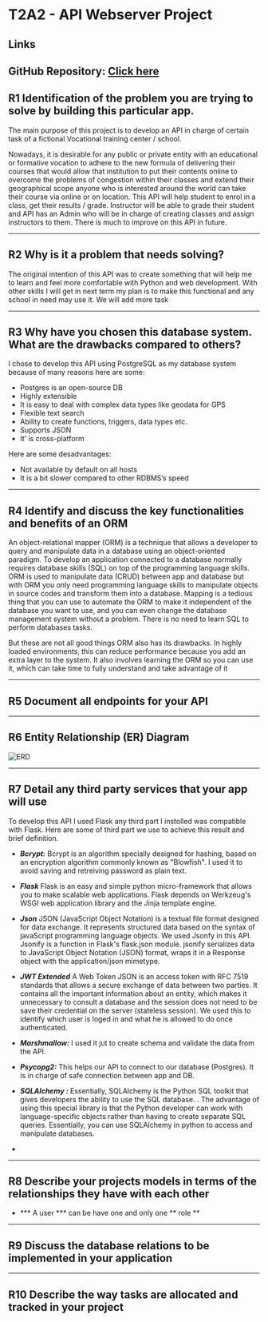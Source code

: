 # T2A2 - API Webserver Project

## Links

**GitHub Repository:** [Click here](https://github.com/ngupange/training_centre_app)
---
## R1 Identification of the problem you are trying to solve by building this particular app.


The main purpose of this project is to develop an API in charge of certain task of a fictional Vocational training center / school.

Nowadays, it is desirable for any public or private entity with an educational or formative vocation to adhere to the new formula of delivering their courses that would allow that institution to put their contents online to overcome the problems of congestion within their classes and extend their geographical scope anyone who is interested around the world can take their course via online or on location.
This API will help student to enrol in a class, get their results / grade. Instructor will be able to grade their student and API has an Admin who will be in charge of creating classes and assign instructors to them. There is much to improve on this API in future. 

---
## R2 Why is it a problem that needs solving?


The original intention of this API was to create something that will help me to learn and feel more comfortable with Python and web development. With other skills I will get in next term my plan is to make this functional and any school in need may use it. We will add more task 

---
## R3 Why have you chosen this database system. What are the drawbacks compared to others?


I chose to develop this API using PostgreSQL as my database system because of many reasons here are some:  

- Postgres is an open-source DB
- Highly extensible
- It is easy to deal with complex data types like geodata for GPS
- Flexible text search 
- Ability to create functions, triggers, data types etc. 
- Supports JSON 
- It’ is cross-platform 

Here are some desadvantages:

- Not available by default on all hosts 
- It is a bit slower compared to other RDBMS’s speed

---
## R4 Identify and discuss the key functionalities and benefits of an ORM


An object-relational mapper (ORM) is a technique that allows a developer to query and manipulate data in a database using an object-oriented paradigm. To develop an application connected to a database normally requires database skills (SQL) on top of the programming language skills.
ORM is used to manipulate data (CRUD) between app and database but with ORM you only need programming language skills to manipulate objects in source codes and transform them into a database. Mapping is a tedious thing that you can use to automate the ORM to make it independent of the database you want to use, and you can even change the database management system without a problem. There is no need to learn SQL to perform databases tasks.

But these are not all good things ORM also has its drawbacks. In highly loaded environments, this can reduce performance because you add an extra layer to the system. It also involves learning the ORM so you can use it, which can take time to fully understand and take advantage of it

---
## R5 Document all endpoints for your API



---
## R6 Entity Relationship (ER) Diagram


![ERD](docs/erd.png)


---
## R7 Detail any third party services that your app will use

To develop this API I used Flask any third part I instolled was compatible with Flask. Here are some of third part we use to achieve this result and brief definition.

- ***Bcrypt:*** Bcrypt is an algorithm specially designed for hashing, based on an encryption algorithm commonly known as "Blowfish". I used it to avoid saving and retreiving password as plain text. 
- ***Flask*** Flask is an easy and simple python micro-framework that allows you to make scalable web applications. Flask depends on Werkzeug's WSGI web application library and the Jinja template engine.
- ***Json*** JSON (JavaScript Object Notation) is a textual file format designed for data exchange. It represents structured data based on the syntax of javaScript programming language objects.  We used Jsonfy in this API. Jsonify is a function in Flask's flask.json module. jsonify serializes data to JavaScript Object Notation (JSON) format, wraps it in a Response object with the application/json mimetype.
- ***JWT Extended*** A Web Token JSON is an access token with RFC 7519 standards that allows a secure exchange of data between two parties. It contains all the important information about an entity, which makes it unnecessary to consult a database and the session does not need to be save their credential on the server (stateless session). We used this to identify which user is loged in and what he is allowed to do once authenticated.
- ***Marshmallow:***  I used it jut to create schema and validate the data from the API.
- ***Psycopg2:*** This helps our API to connect to our database (Postgres). It is in charge of safe connection between app and DB.
- ***SQLAlchemy :*** Essentially, SQLAlchemy is the Python SQL toolkit that gives developers the ability to use the SQL database. . The advantage of using this special library is that the Python developer can work with language-specific objects rather than having to create separate SQL queries. Essentially, you can use SQLAlchemy in python to access and manipulate databases.

- 
---
## R8 Describe your projects models in terms of the relationships they have with each other

- *** A user *** can be have one and only one ** role **


---
## R9 Discuss the database relations to be implemented in your application




---
## R10 Describe the way tasks are allocated and tracked in your project


